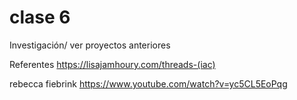 # clase 6

Investigación/ ver proyectos anteriores

Referentes https://lisajamhoury.com/threads-(iac)

rebecca fiebrink https://www.youtube.com/watch?v=yc5CL5EoPqg




